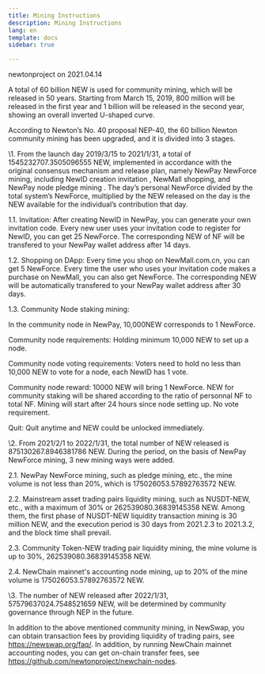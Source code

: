 ```yaml
---
title: Mining Instructions
description: Mining Instructions
lang: en
template: docs
sidebar: true

---
```




newtonproject on 2021.04.14

A total of 60 billion NEW is used for community mining, which will be released in 50 years. Starting from March 15, 2019, 800 million will be released in the first year and 1 billion will be released in the second year, showing an overall inverted U-shaped curve.

According to Newton’s No. 40 proposal NEP-40, the 60 billion Newton community mining has been upgraded, and it is divided into 3 stages.

\1. From the launch day 2019/3/15 to 2021/1/31, a total of 1545232707.3505096555 NEW, implemented in accordance with the original consensus mechanism and release plan, namely NewPay NewForce mining, including NewID creation invitation , NewMall shopping, and NewPay node pledge mining . The day’s personal NewForce divided by the total system’s NewForce, multiplied by the NEW released on the day is the NEW available for the individual’s contribution that day.


1.1. Invitation: After creating NewID in NewPay, you can generate your own invitation code. Every new user uses your invitation code to register for NewID, you can get 25 NewForce. The corresponding NEW of NF will be transfered to your NewPay wallet address after 14 days.

1.2. Shopping on DApp: Every time you shop on NewMall.com.cn, you can get 5 NewForce. Every time the user who uses your invitation code makes a purchase on NewMall, you can also get NewForce. The corresponding NEW will be automatically transfered to your NewPay wallet address after 30 days.


1.3. Community Node staking mining:

In the community node in NewPay, 10,000NEW corresponds to 1 NewForce.

Community node requirements: Holding minimum 10,000 NEW to set up a node.

Community node voting requirements: Voters need to hold no less than 10,000 NEW to vote for a node, each NewID has 1 vote.

Community node reward: 10000 NEW will bring 1 NewForce. NEW for community staking will be shared according to the ratio of personnal NF to total NF. Mining will start after 24 hours since node setting up. No vote requirement.

Quit: Quit anytime and NEW could be unlocked immediately.


\2. From 2021/2/1 to 2022/1/31, the total number of NEW released is 875130267.8946381786 NEW. During the period, on the basis of NewPay NewForce mining, 3 new mining ways were added.

2.1. NewPay NewForce mining, such as pledge mining, etc., the mine volume is not less than 20%, which is 175026053.57892763572 NEW.

2.2. Mainstream asset trading pairs liquidity mining, such as NUSDT-NEW, etc., with a maximum of 30% or 262539080.36839145358 NEW. Among them, the first phase of NUSDT-NEW liquidity transaction mining is 30 million NEW, and the execution period is 30 days from 2021.2.3 to 2021.3.2, and the block time shall prevail.

2.3. Community Token-NEW trading pair liquidity mining, the mine volume is up to 30%, 262539080.36839145358 NEW.

2.4. NewChain mainnet's accounting node mining, up to 20% of the mine volume is 175026053.57892763572 NEW.


\3. The number of NEW released after 2022/1/31, 57579637024.7548521659 NEW, will be determined by community governance through NEP in the future.

In addition to the above mentioned community mining, in NewSwap, you can obtain transaction fees by providing liquidity of trading pairs, see https://newswap.org/faq/. In addition, by running NewChain mainnet accounting nodes, you can get on-chain transfer fees, see https://github.com/newtonproject/newchain-nodes.
